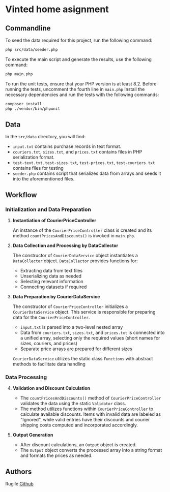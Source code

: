 # Vinted home asignment

## Commandline

To seed the data required for this project, run the following command:
```bash
php src/data/seeder.php
```

To execute the main script and generate the results, use the following command:
```bash
php main.php
```

To run the unit tests, ensure that your PHP version is at least 8.2. Before running the tests, uncomment the fourth line in `main.php`
Install the necessary dependencies and run the tests with the following commands:
```bash
composer install
php ./vendor/bin/phpunit
```

## Data

In the `src/data` directory, you will find:

- `input.txt` contains purchase records in text format.
- `couriers.txt`, `sizes.txt`, and `prices.txt` contains files in PHP serialization format.
- `test-text.txt`, `test-sizes.txt`, `test-prices.txt`, `test-couriers.txt` contains files for testing
- `seeder.php` contains script that serializes data from arrays and seeds it into the aforementioned files.

## Workflow

### Initialization and Data Preparation

1. **Instantiation of CourierPriceController**

   An instance of the `CourierPriceController` class is created and its method `countPricesAndDiscounts()` is invoked in `main.php`.

2. **Data Collection and Processing by DataCollector**

   The constructor of `CourierDataService` object instantiates a `DataCollector` object.
   `DataCollector` provides functions for:
    - Extracting data from text files
    - Unserializing data as needed
    - Selecting relevant information
    - Connecting datasets if required

3. **Data Preparation by CourierDataService**

   The constructor of `CourierPriceController` initializes a `CourierDataService` object. This service is responsible for preparing data for the `CourierPriceController`.
    - `input.txt` is parsed into a two-level nested array
    - Data from `couriers.txt`, `sizes.txt`, and `prices.txt` is connected into a unified array, selecting only the required values (short names for sizes, couriers, and prices)
    - Separate price arrays are prepared for different sizes

    `CourierDataService` utilizes the static class `Functions` with abstract methods to facilitate data handling 

### Data Processing

4. **Validation and Discount Calculation**

   - The `countPricesAndDiscounts()` method of `CourierPriceController` validates the data using the static `Validator` class.
    - The method utilizes functions within `CourierPriceController` to calculate available discounts. Items with invalid data are labeled as "Ignored", while valid entries have their discounts and courier shipping costs computed and incorporated accordingly.

5. **Output Generation**

   - After discount calculations, an `Output` object is created.
   - The `Output` object converts the processed array into a string format and formats the prices as needed.

## Authors

Rugilė [Github](https://github.com/kauste)